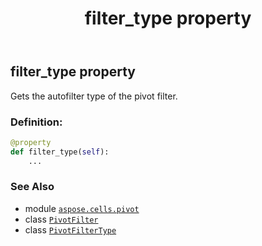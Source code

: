 ﻿---
title: filter_type property
second_title: Aspose.Cells for Python via .NET API References
description: 
type: docs
weight: 110
url: /aspose.cells.pivot/pivotfilter/filter_type/
is_root: false
---

## filter_type property


Gets the autofilter type of the pivot filter.
### Definition:
```python
@property
def filter_type(self):
    ...
```

### See Also
* module [`aspose.cells.pivot`](../../)
* class [`PivotFilter`](/cells/python-net/aspose.cells.pivot/pivotfilter)
* class [`PivotFilterType`](/cells/python-net/aspose.cells.pivot/pivotfiltertype)
